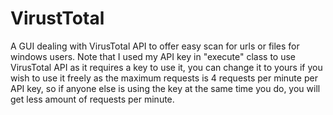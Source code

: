 # VirustTotal
A GUI dealing with VirusTotal API to offer easy scan for urls or files for windows users.
Note that I used my API key in "execute" class to use VirusTotal API as it requires a key to use it, you can change it to yours if you wish to use it freely as the maximum requests is 4 requests per minute per API key, so if anyone else is using the key at the same time you do, you will get less amount of requests per minute.

